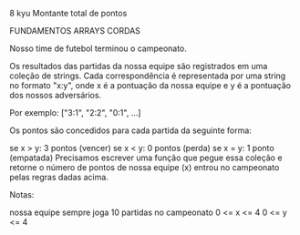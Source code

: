 
8 kyu
Montante total de pontos

FUNDAMENTOS ARRAYS CORDAS
	
Nosso time de futebol terminou o campeonato.

Os resultados das partidas da nossa equipe são registrados em uma coleção de strings. Cada correspondência é representada por uma string no formato "x:y", onde x é a pontuação da nossa equipe e y é a pontuação dos nossos adversários.

Por exemplo: ["3:1", "2:2", "0:1", ...]

Os pontos são concedidos para cada partida da seguinte forma:

se x > y: 3 pontos (vencer)
se x < y: 0 pontos (perda)
se x = y: 1 ponto (empatada)
Precisamos escrever uma função que pegue essa coleção e retorne o número de pontos de nossa equipe (x) entrou no campeonato pelas regras dadas acima.

Notas:

nossa equipe sempre joga 10 partidas no campeonato
0 <= x <= 4
0 <= y <= 4
